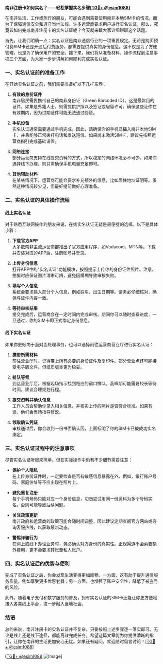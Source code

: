 **南非注册卡如何实名？——轻松掌握实名步骤[[TG💪+ @esim1088](https://t.me/s/esim1088)]**

在南非生活、工作或旅行的朋友，可能会遇到需要使用南非本地SIM卡的情况。而为了保障通信安全和遵守当地法规，许多运营商要求用户进行实名认证。那么，究竟该如何完成南非注册卡的实名认证呢？今天就来跟大家详细聊聊这个话题。

首先，让我们明确一点：实名认证是南非通信行业的一项重要规定。无论是购买预付费SIM卡还是开通后付费服务，都需要提供真实的身份信息。这不仅是为了方便管理，也是为了确保用户的安全。接下来，我们将从准备材料、操作流程到注意事项三个方面，为大家一步步讲解如何顺利完成实名认证。

### **一、实名认证前的准备工作**

在开始实名认证之前，我们需要准备好以下几样东西：

1. **有效的身份证件**  
   南非居民需要携带自己的南非身份证（Green Barcoded ID），这是最常用的证件。如果是外籍人士，则需提供护照以及签证或居留许可。确保这些证件在有效期内，因为过期证件可能无法通过验证。

2. **手机设备**  
   实名认证通常需要通过手机完成。因此，请确保你的手机已插入南非本地SIM卡，并且能够正常拨打电话和发送短信。如果尚未激活SIM卡，建议先按照运营商指引完成基础设置。

3. **网络连接**  
   部分运营商支持在线提交资料的方式，所以稳定的网络环境必不可少。如果你选择线下办理，则只需确保手机电量充足即可。

4. **其他辅助材料**  
   在某些情况下，运营商可能会要求补充额外的信息，比如居住地址证明等。虽然这种情况较少见，但最好提前做好心理准备。

### **二、实名认证的具体操作流程**

#### **线上实名认证**
对于熟悉互联网操作的朋友来说，在线实名认证无疑是最便捷的选择。以下是具体步骤：

1. **下载官方APP**  
   大多数南非主流运营商都推出了官方应用程序，如Vodacom、MTN等。下载并安装对应的APP后，注册账号并登录。

2. **上传身份信息**  
   打开APP中的“实名认证”功能模块，按照提示上传你的身份证件照片。注意，拍摄时应保证图片清晰可辨，避免因模糊导致审核失败。

3. **填写个人信息**  
   系统会要求输入部分个人信息，例如姓名、出生日期等。请务必仔细核对，确保与证件内容一致。

4. **等待审核结果**  
   提交完成后，运营商会在一定时间内完成审核。期间你可以随时查看进度，一旦通过，你的SIM卡即正式绑定身份信息。

#### **线下实名认证**
如果你更倾向于面对面处理事务，也可以选择前往运营商营业厅进行实名认证：

1. **携带所需材料**  
   前往营业厅时，记得带上所有必要的身份证件及复印件。部分营业点还可能接受电子版文件，但纸质版本更为稳妥。

2. **排队等候**  
   到达营业厅后，根据现场指示找到相应的窗口排队。高峰期可能需要较长等待时间，建议合理规划行程。

3. **提交资料并确认信息**  
   工作人员会帮助你录入相关信息，并核实上传的照片是否符合标准。如果有误，他们会当场指导修改。

4. **领取确认凭证**  
   审核通过后，你会收到一份书面确认函，上面标明了你的SIM卡已被成功实名绑定。

### **三、实名认证过程中的注意事项**

尽管实名认证听起来简单，但在实际操作中仍有不少细节需要注意：

- **保护个人隐私**  
  在上传身份证件时，一定要检查是否有敏感信息暴露在外。例如，银行账户号码、家庭住址等不应出现在照片上。

- **避免重复注册**  
  每个手机号码只能对应一个身份信息，切勿尝试用同一份资料为多个号码实名。否则可能导致后续问题。

- **关注政策更新**  
  南非政府和运营商的政策可能会随时间调整，因此建议定期查阅官方网站或咨询客服热线，以获取最新动态。

- **警惕诈骗行为**  
  在网上或线下办理业务时，务必确认对方身份的真实性。正规渠道不会索要额外费用，更不会要求转账至私人账户。

### **四、实名认证后的优势与便利**

完成了实名认证之后，你会发现生活变得更加顺畅。一方面，这有助于提升通信服务质量，例如享受更多优惠套餐；另一方面，也增强了账户安全性，降低了被盗号的风险。

此外，随着电子支付和数字服务的普及，拥有实名认证的SIM卡还能让你更方便地接入各类线上平台，进一步融入当地社会。

### **结语**

总的来说，南非注册卡的实名认证并不复杂，只要按照上述步骤逐一落实即可。无论是线上还是线下途径，都能高效完成任务。希望这篇文章能为你提供清晰的指引，让你在南非的生活更加安心无忧。如果还有疑问，欢迎随时留言讨论！[[TG💪+ @esim1088](https://t.me/s/esim1088)]

[[TG💪+ @esim1088](https://t.me/s/esim1088) ![Image](https://i.postimg.cc/4NQfJmqS/Snipaste-2025-05-13-00-14-12.png)]